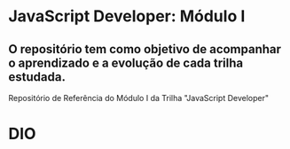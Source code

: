 # JavaScript Developer: Módulo I
## O repositório tem como objetivo de acompanhar o aprendizado e a evolução de cada trilha estudada.

Repositório de Referência do Módulo I da Trilha "JavaScript Developer" 
# DIO
